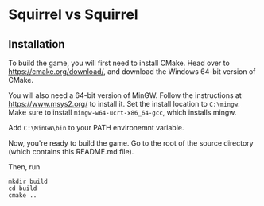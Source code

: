 # Squirrel vs Squirrel
## Installation
To build the game, you will first need to install CMake. Head over to https://cmake.org/download/, and download the Windows 64-bit version of CMake.

You will also need a 64-bit version of MinGW. Follow the instructions at https://www.msys2.org/ to install it. Set the install location to `C:\mingw`. Make sure to install `mingw-w64-ucrt-x86_64-gcc`, which installs mingw.

Add `C:\MinGW\bin` to your PATH environemnt variable.

Now, you're ready to build the game. Go to the root of the source directory (which contains this README.md file).

Then, run 
```
mkdir build
cd build
cmake ..
```
